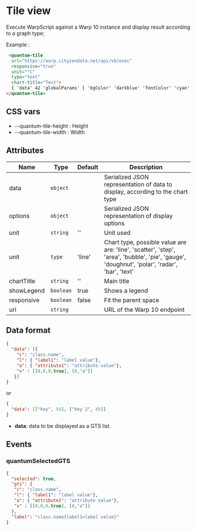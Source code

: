 # Tile view

Execute WarpScript against a Warp 10 instance and display result according to a graph type; 

Example :

```html
 <quantum-tile 
  url="https://warp.cityzendata.net/api/v0/exec" 
  responsive="true" 
  unit="°C" 
  type="text"
  chart-title="Text">
  { 'data' 42 'globalParams' { 'bgColor' 'darkblue' 'fontColor' 'cyan' } }
</quantum-tile>
```

## CSS vars
 
- --quantum-tile-height : Height
- --quantum-tile-width : Width

## Attributes

| Name | Type | Default | Description |
|------|------|---------|-------------|
| data | `object` | | Serialized JSON representation of data to display, according to the chart type |
| options | `object` | | Serialized JSON representation of display options |
| unit | `string` | '' | Unit used |
| unit | `type` | 'line' | Chart type, possible value are are: 'line', 'scatter', 'step', 'area', 'bubble', 'pie', 'gauge', 'doughnut', 'polar', 'radar', 'bar', 'text'  |
| chartTitle | `string` | '' | Main title |
| showLegend | `boolean` | true | Shows a legend |
| responsive | `boolean` | false | Fit the parent space |
| url | `string` | | URL of the Warp 10 endpoint |

## Data format


```json
{
  "data": [{
    "c": "class.name", 
    "l": { "label1": "label value"},  
    "a": { "attribute1": "attribute value"},
    "v" : [[0,0,0,true], [0,"a"]]
   }]
}
```

or 

```json
{
  "data": [["key", 54], ["key 2", 45]]
}
```

- **data**: data to be displayed as a GTS list.

## Events

### quantumSelectedGTS

```json
{
  "selected": true,
  "gts": {
   "c": "class.name", 
   "l": { "label1": "label value"},  
   "a": { "attribute1": "attribute value"},
   "v" : [[0,0,0,true], [0,"a"]]
  },
  "label": "class.name{label1=label value}"
}

``` 
